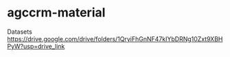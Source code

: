 # agccrm-material
Datasets
https://drive.google.com/drive/folders/1QryiFhGnNF47kIYbDRNg10Zxt9XBHPyW?usp=drive_link
